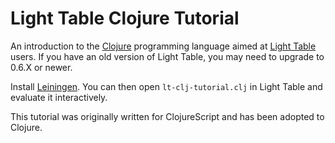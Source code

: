 # Light Table Clojure Tutorial

An introduction to the
[Clojure](http://clojure.org/) programming
language aimed at [Light Table](http://www.lighttable.com) users. If you have
an old version of Light Table, you may need to upgrade to 0.6.X or newer.

Install [Leiningen](http://leiningen.org). You can then open
`lt-clj-tutorial.clj` in Light Table and evaluate it interactively.

This tutorial was originally written for ClojureScript and has been adopted to
Clojure.
